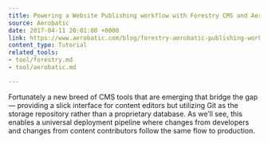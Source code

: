 ```yaml
---
title: Powering a Website Publishing workflow with Forestry CMS and Aerobatic
source: Aerobatic
date: 2017-04-11 20:01:00 +0000
link: https://www.aerobatic.com/blog/forestry-aerobatic-publishing-workflow/
content_type: Tutorial
related_tools:
- tool/forestry.md
- tool/aerobatic.md

---
```

Fortunately a new breed of CMS tools that are emerging that bridge the gap — providing a slick interface for content editors but utilizing Git as the storage repository rather than a proprietary database. As we’ll see, this enables a universal deployment pipeline where changes from developers and changes from content contributors follow the same flow to production.
